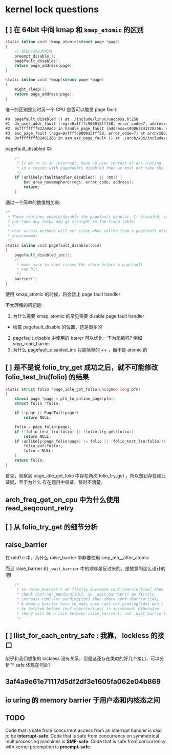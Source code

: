 # kernel lock questions

## [ ] 在 64bit 中间 kmap 和 `kmap_atomic` 的区别

```c
static inline void *kmap_atomic(struct page *page)
{
    // 经过了简化的代码
    preempt_disable();
    pagefault_disable();
    return page_address(page);
}

static inline void *kmap(struct page *page)
{
	might_sleep();
	return page_address(page);
}
```

唯一的区别是此时另一个 CPU 是否可以触发 page fault:
```txt
#0  pagefault_disabled () at ./include/linux/uaccess.h:250
#1  do_user_addr_fault (regs=0xffffc900015fff58, error_code=7, address=140063241728256) at arch/x86/mm/fault.c:1292
#2  0xffffffff822a9ad3 in handle_page_fault (address=140063241728256, error_code=7, regs=0xffffc900015fff58) at arch/x86/mm/fault.c:1534
#3  exc_page_fault (regs=0xffffc900015fff58, error_code=7) at arch/x86/mm/fault.c:1590
#4  0xffffffff82401286 in asm_exc_page_fault () at ./arch/x86/include/asm/idtentry.h:570
```
pagefault_disabled 中:
```c
	/*
	 * If we're in an interrupt, have no user context or are running
	 * in a region with pagefaults disabled then we must not take the fault
	 */
	if (unlikely(faulthandler_disabled() || !mm)) {
		bad_area_nosemaphore(regs, error_code, address);
		return;
	}
```

通过一个简单的数值增加来:
```c
/*
 * These routines enable/disable the pagefault handler. If disabled, it will
 * not take any locks and go straight to the fixup table.
 *
 * User access methods will not sleep when called from a pagefault_disabled()
 * environment.
 */
static inline void pagefault_disable(void)
{
	pagefault_disabled_inc();
	/*
	 * make sure to have issued the store before a pagefault
	 * can hit.
	 */
	barrier();
}
```
使用 kmap_atomic 的时候，将会禁止 page fault handler

不太理解的问题是:
1. 为什么需要 kmap_atomic 的常见需要 disable page fault handler
  - 检查 pagefault_disable 的位置，还是很多的
2. pagefault_disable 中使用的 barrer 可以优化一下为函数吗? 例如 smp_read_barrier
3. 为什么 pagefault_disabled_inc 只是简单的 ++ ，而不是 atomic 的

## [ ] 是不是说 folio_try_get 成功之后，就不可能修改 folio_test_lru(folio) 的结果

```c
static struct folio *page_idle_get_folio(unsigned long pfn)
{
	struct page *page = pfn_to_online_page(pfn);
	struct folio *folio;

	if (!page || PageTail(page))
		return NULL;

	folio = page_folio(page);
	if (!folio_test_lru(folio) || !folio_try_get(folio))
		return NULL;
	if (unlikely(page_folio(page) != folio || !folio_test_lru(folio))) {
		folio_put(folio);
		folio = NULL;
	}
	return folio;
}
```
首先，观察到 page_idle_get_folio 中存在两次 folio_try_get ，所以想到存在如此证据，至于为什么
存在题目中保证，暂时不清楚。

## arch_freq_get_on_cpu 中为什么使用 read_seqcount_retry

## [ ] 从 folio_try_get 的细节分析


## raise_barrier

在 raid1.c 中，为什么 raise_barrier 中非要使用 smp_mb__after_atomic

而且 raise_barrier 和 `_wait_barrier` 中的顺序是反过来的，是故意的这么设计的吧!
```c
	/*
	 * In raise_barrier() we firstly increase conf->barrier[idx] then
	 * check conf->nr_pending[idx]. In _wait_barrier() we firstly
	 * increase conf->nr_pending[idx] then check conf->barrier[idx].
	 * A memory barrier here to make sure conf->nr_pending[idx] won't
	 * be fetched before conf->barrier[idx] is increased. Otherwise
	 * there will be a race between raise_barrier() and _wait_barrier().
	 */
```

## [ ] llist_for_each_entry_safe : 我靠， lockless 的接口
似乎和我们想象的 lockless 没有关系，但是这还存在类似的好几个接口，可以分析下 safe 体现在何处?

## 3af4a9e61e71117d5df2df3e1605fa062e04b869

## io uring 的 memory barrier 于用户态和内核态之间

## TODO
Code that is safe from concurrent access from an interrupt handler is said to be
**interrupt-safe**. Code that is safe from concurrency on symmetrical multiprocessing
machines is **SMP-safe**. Code that is safe from concurrency with kernel preemption is **preempt-safe**.
